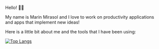 Hello! 👋🏽

My name is Marin Mirasol and I love to work on productivity applications and apps that implement new ideas! 

Here is a little bit about me and the tools that I have been using:

[![Top Langs](https://github-readme-stats.vercel.app/api/top-langs/?username=mmirasol17&theme=tokyonight&langs_count=8&include_all_commits=true)](https://github.com/anuraghazra/github-readme-stats)

<!--
**mmirasol17/mmirasol17** is a ✨ _special_ ✨ repository because its `README.md` (this file) appears on your GitHub profile.

Here are some ideas to get you started:

- 🔭 I’m currently working on ...
- 🌱 I’m currently learning ...
- 👯 I’m looking to collaborate on ...
- 🤔 I’m looking for help with ...
- 💬 Ask me about ...
- 📫 How to reach me: ...
- 😄 Pronouns: ...
- ⚡ Fun fact: ...
-->
